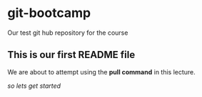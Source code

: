 # git-bootcamp
Our test git hub repository for the course
## This is our first README file
We are about to attempt using the **pull command** in this lecture.

*so lets get started*
